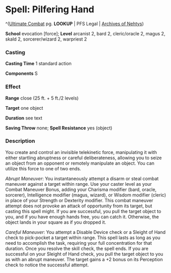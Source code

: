 # Spell: Pilfering Hand

^([Ultimate Combat][ss-pilfering-hand] pg. **LOOKUP** | PFS Legal | [Archives of Nehtys][sn-pilfering-hand])

**School** evocation [force]; **Level** arcanist 2, bard 2, cleric/oracle 2, magus 2, skald 2, sorcerer/wizard 2, warpriest 2

### Casting

**Casting Time** 1 standard action  

**Components** S

### Effect

**Range** close (25 ft. + 5 ft./2 levels)  

**Target** one object  

**Duration** see text  

**Saving Throw** none; **Spell Resistance** yes (object)

### Description

You create and control an invisible telekinetic force, manipulating it with either startling abruptness or careful deliberateness, allowing you to seize an object from an opponent or remotely manipulate an object. You can utilize this force to one of two ends.  

_Abrupt Maneuver_: You instantaneously attempt a disarm or steal combat maneuver against a target within range. Use your caster level as your Combat Maneuver Bonus, adding your Charisma modifier (bard, oracle, sorcerer), Intelligence modifier (magus, wizard), or Wisdom modifier (cleric) in place of your Strength or Dexterity modifier. This combat maneuver attempt does not provoke an attack of opportunity from its target, but casting this spell might. If you are successful, you pull the target object to you, and if you have enough hands free, you can catch it. Otherwise, the object lands in your square as if you dropped it.  

_Careful Maneuver_: You attempt a Disable Device check or a Sleight of Hand check to pick-pocket a target within range. This spell lasts as long as you need to accomplish the task, requiring your full concentration for that duration. Once you resolve the skill check, the spell ends. If you are successful on your Sleight of Hand check, you pull the target object to you as with an abrupt maneuver. The target gains a +2 bonus on its Perception check to notice the successful attempt.

[ss-pilfering-hand]: http://paizo.com/pathfinderRPG/v57
[sn-pilfering-hand]: http://www.archivesofnethys.com/SpellDisplay.aspx?ItemName=Pilfering%20Hand